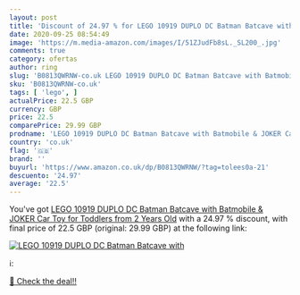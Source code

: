 ```yaml
---
layout: post
title: 'Discount of 24.97 % for LEGO 10919 DUPLO DC Batman Batcave with '
date: 2020-09-25 08:54:49
image: 'https://m.media-amazon.com/images/I/51ZJudFb8sL._SL200_.jpg'
comments: true
category: ofertas
author: ring
slug: 'B0813QWRNW-co.uk LEGO 10919 DUPLO DC Batman Batcave with Batmobile &...'
sku: 'B0813QWRNW-co.uk'
tags: [ 'lego', ]
actualPrice: 22.5 GBP
currency: GBP
price: 22.5
comparePrice: 29.99 GBP
prodname: 'LEGO 10919 DUPLO DC Batman Batcave with Batmobile & JOKER Car Toy for Toddlers from 2 Years Old'
country: 'co.uk'
flag: '🇬🇧'
brand: ''
buyurl: 'https://www.amazon.co.uk/dp/B0813QWRNW/?tag=tolees0a-21'
descuento: '24.97'
average: '22.5'
---
```


You've got [LEGO 10919 DUPLO DC Batman Batcave with Batmobile & JOKER Car Toy for Toddlers from 2 Years Old](https://www.amazon.co.uk/dp/B0813QWRNW/?tag=tolees0a-21) with a  24.97 % discount, with final price of 22.5 GBP (original: 29.99 GBP) at the following link:

[![LEGO 10919 DUPLO DC Batman Batcave with ](https://m.media-amazon.com/images/I/51ZJudFb8sL._SL200_.jpg)](https://www.amazon.co.uk/dp/B0813QWRNW/?tag=tolees0a-21)

ℹ️:


[🛒 Check the deal!!](https://www.amazon.co.uk/dp/B0813QWRNW/?tag=tolees0a-21)
